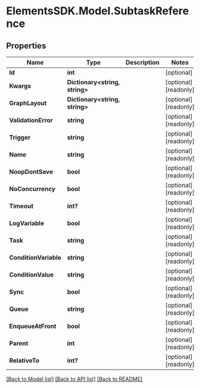 # ElementsSDK.Model.SubtaskReference

## Properties

Name | Type | Description | Notes
------------ | ------------- | ------------- | -------------
**Id** | **int** |  | [optional] 
**Kwargs** | **Dictionary&lt;string, string&gt;** |  | [optional] [readonly] 
**GraphLayout** | **Dictionary&lt;string, string&gt;** |  | [optional] [readonly] 
**ValidationError** | **string** |  | [optional] [readonly] 
**Trigger** | **string** |  | [optional] [readonly] 
**Name** | **string** |  | [optional] [readonly] 
**NoopDontSave** | **bool** |  | [optional] [readonly] 
**NoConcurrency** | **bool** |  | [optional] [readonly] 
**Timeout** | **int?** |  | [optional] [readonly] 
**LogVariable** | **bool** |  | [optional] [readonly] 
**Task** | **string** |  | [optional] [readonly] 
**ConditionVariable** | **string** |  | [optional] [readonly] 
**ConditionValue** | **string** |  | [optional] [readonly] 
**Sync** | **bool** |  | [optional] [readonly] 
**Queue** | **string** |  | [optional] [readonly] 
**EnqueueAtFront** | **bool** |  | [optional] [readonly] 
**Parent** | **int** |  | [optional] [readonly] 
**RelativeTo** | **int?** |  | [optional] [readonly] 

[[Back to Model list]](../#documentation-for-models) [[Back to API list]](../#documentation-for-api-endpoints) [[Back to README]](../)

